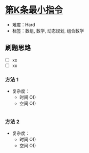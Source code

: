 # [第K条最小指令](https://leetcode-cn.com/problems/kth-smallest-instructions/)

- 难度：Hard
- 标签：数组, 数学, 动态规划, 组合数学

## 刷题思路

- [ ] xx
- [ ] xx

### 方法 1

- 复杂度：
    - 时间 O()
    - 空间 O()

``` js

```

### 方法 2

- 复杂度：
    - 时间 O()
    - 空间 O()

``` js

```
